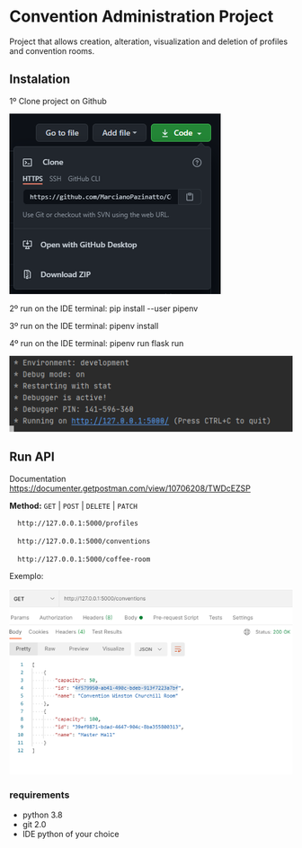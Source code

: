 # Convention Administration Project


Project that allows creation, alteration, visualization and deletion of profiles and convention rooms.

## Instalation

1º
Clone project on Github

![](app/utils/images/cloneGit.PNG?raw=true)

2º
run on the IDE terminal: pip install --user pipenv 

3º 
run on the IDE terminal: pipenv install

4º
run on the IDE terminal: pipenv run flask run

![](app/utils/images/runApp.PNG?raw=true)


## Run API

Documentation
https://documenter.getpostman.com/view/10706208/TWDcEZSP

**Method:**
`GET` | `POST` | `DELETE` | `PATCH`
 
``` 
  http://127.0.0.1:5000/profiles
 
  http://127.0.0.1:5000/conventions
 
  http://127.0.0.1:5000/coffee-room
```
 
 Exemplo:
 
 ![](app/utils/images/getConventions.PNG?raw=true)
 
 
 ### requirements
 * python 3.8
 * git 2.0
 * IDE python of your choice 